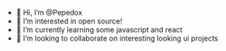 - 👋 Hi, I’m @Pepedox
- 👀 I’m interested in open source!
- 🌱 I’m currently learning some javascript and react
- 💞️ I’m looking to collaborate on interesting looking ui projects

<!---
Pepedox/Pepedox is a ✨ special ✨ repository because its `README.md` (this file) appears on your GitHub profile.
You can click the Preview link to take a look at your changes.
--->
